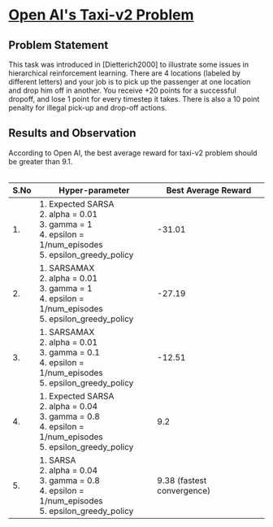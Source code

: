 # [Open AI's Taxi-v2 Problem](https://gym.openai.com/envs/Taxi-v2/) 

## Problem Statement

This task was introduced in [Dietterich2000] to illustrate some issues in hierarchical reinforcement learning. There are 4 locations (labeled by different letters) and your job is to pick up the passenger at one location and drop him off in another. You receive +20 points for a successful dropoff, and lose 1 point for every timestep it takes. There is also a 10 point penalty for illegal pick-up and drop-off actions.

## Results and Observation
According to Open AI, the best average reward for taxi-v2 problem should be greater than 9.1.<br><br>


| S.No | Hyper-parameter                                                                                                            | Best Average Reward |
|------|----------------------------------------------------------------------------------------------------------------------------|---------------------|
| 1.   | 1. Expected SARSA<br> 2. alpha = 0.01<br> 3. gamma = 1<br> 4. epsilon = 1/num_episodes<br> 5. epsilon_greedy_policy<br>    | -31.01              |
| 2.   | 1. SARSAMAX<br> 2. alpha = 0.01<br> 3. gamma = 1<br> 4. epsilon = 1/num_episodes<br> 5. epsilon_greedy_policy<br>          | -27.19              |
| 3.   | 1. SARSAMAX<br> 2. alpha = 0.01<br> 3. gamma = 0.1<br> 4. epsilon = 1/num_episodes<br> 5. epsilon_greedy_policy<br>        | -12.51              |
| 4.   | 1. Expected SARSA<br> 2. alpha = 0.04<br> 3. gamma = 0.8<br> 4. epsilon = 1/num_episodes<br> 5. epsilon_greedy_policy <br> | 9.2                 |
| 5.   | 1. SARSA<br> 2. alpha = 0.04<br> 3. gamma = 0.8<br> 4. epsilon = 1/num_episodes<br> 5. epsilon_greedy_policy <br> | 9.38 (fastest convergence)                 |

